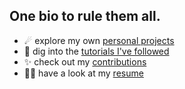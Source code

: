 ## One bio to rule them all.
- ☄ explore my own [personal projects](https://github.com/stars/DeltaNicola/lists/personal-projects)
- 📘 dig into the [tutorials I've followed](https://github.com/stars/DeltaNicola/lists/tutorials)
- ✨ check out my [contributions](https://github.com/stars/DeltaNicola/lists/contributions)
- 🧙‍♂️ have a look at my [resume](https://github.com/DeltaNicola/DeltaNicola/files/9593889/Resume_2022.pdf)

<!--
![Solidity](https://img.shields.io/badge/solidity-2F3134?style=for-the-badge&logo=solidity&logoColor=white)  

![GitLab CI](https://img.shields.io/badge/gitlab%20ci-%23181717.svg?style=for-the-badge&logo=gitlab&logoColor=white)
![GitHub Actions](https://img.shields.io/badge/github%20actions-%232671E5.svg?style=for-the-badge&logo=githubactions&logoColor=white)
![Bitbucket CI](https://img.shields.io/badge/bitbucket%20ci-%232671E5.svg?style=for-the-badge&logo=bitbucket&logoColor=white)  

![MariaDB](https://img.shields.io/badge/MariaDB-003545?style=for-the-badge&logo=mariadb&logoColor=white)
![MySQL](https://img.shields.io/badge/mysql-%2300f.svg?style=for-the-badge&logo=mysql&logoColor=white)
![Postgres](https://img.shields.io/badge/postgres-%23316192.svg?style=for-the-badge&logo=postgresql&logoColor=white)
![SQLite](https://img.shields.io/badge/sqlite-%2307405e.svg?style=for-the-badge&logo=sqlite&logoColor=white)  

![.Net](https://img.shields.io/badge/.NET-5C2D91?style=for-the-badge&logo=.net&logoColor=white)
![Spring](https://img.shields.io/badge/spring-%236DB33F.svg?style=for-the-badge&logo=spring&logoColor=white)
![Flask](https://img.shields.io/badge/flask-%23000.svg?style=for-the-badge&logo=flask&logoColor=white)  

![Angular](https://img.shields.io/badge/angular-%23DD0031.svg?style=for-the-badge&logo=angular&logoColor=white)
![Flutter](https://img.shields.io/badge/Flutter-%2302569B.svg?style=for-the-badge&logo=Flutter&logoColor=white)
![NodeJS](https://img.shields.io/badge/node.js-6DA55F?style=for-the-badge&logo=node.js&logoColor=white)
![Threejs](https://img.shields.io/badge/threejs-black?style=for-the-badge&logo=three.js&logoColor=white)
![Vite](https://img.shields.io/badge/vite-%23646CFF.svg?style=for-the-badge&logo=vite&logoColor=white)
![Web3.js](https://img.shields.io/badge/web3.js-F16822?style=for-the-badge&logo=web3.js&logoColor=white)
![React](https://img.shields.io/badge/react-F16822?style=for-the-badge&logo=react&logoColor=white)  

![docker](https://img.shields.io/badge/docker-%232671E5?style=for-the-badge&logo=docker&logoColor=white)
![ubernetes](https://img.shields.io/badge/kubernetes-%232671E5?style=for-the-badge&logo=kubernetes&logoColor=white)
